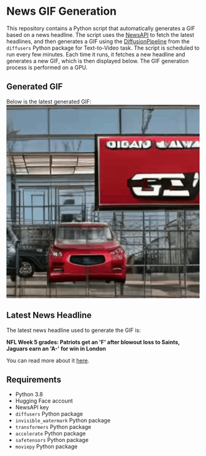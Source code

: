# News GIF Generation
This repository contains a Python script that automatically generates a GIF based on a news headline. The script uses the [NewsAPI](https://newsapi.org/) to fetch the latest headlines, and then generates a GIF using the [DiffusionPipeline](https://github.com/huggingface/diffusers) from the `diffusers` Python package for Text-to-Video task.
The script is scheduled to run every few minutes. Each time it runs, it fetches a new headline and generates a new GIF, which is then displayed below. The GIF generation process is performed on a GPU.

## Generated GIF
Below is the latest generated GIF:
![Generated GIF](output.gif?raw=true&v=1696904175)

## Latest News Headline
The latest news headline used to generate the GIF is:

**NFL Week 5 grades: Patriots get an 'F' after blowout loss to Saints, Jaguars earn an 'A-' for win in London**

You can read more about it [here](https://www.cbssports.com/nfl/news/nfl-week-5-grades-patriots-get-an-f-after-blowout-loss-to-saints-eagles-earn-an-a-for-beating-rams/).

## Requirements
- Python 3.8
- Hugging Face account
- NewsAPI key
- `diffusers` Python package
- `invisible_watermark` Python package
- `transformers` Python package
- `accelerate` Python package
- `safetensors` Python package
- `moviepy` Python package
